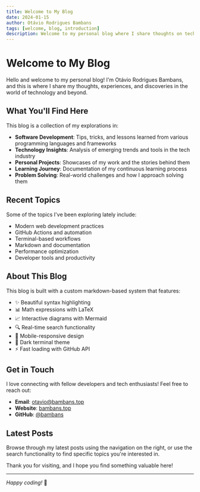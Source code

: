 ```yaml
---
title: Welcome to My Blog
date: 2024-01-15
author: Otávio Rodrigues Bambans
tags: [welcome, blog, introduction]
description: Welcome to my personal blog where I share thoughts on technology, programming, and life.
---
```


# Welcome to My Blog

Hello and welcome to my personal blog! I'm Otávio Rodrigues Bambans, and this is where I share my thoughts, experiences, and discoveries in the world of technology and beyond.

## What You'll Find Here

This blog is a collection of my explorations in:

- **Software Development**: Tips, tricks, and lessons learned from various programming languages and frameworks
- **Technology Insights**: Analysis of emerging trends and tools in the tech industry
- **Personal Projects**: Showcases of my work and the stories behind them
- **Learning Journey**: Documentation of my continuous learning process
- **Problem Solving**: Real-world challenges and how I approach solving them

## Recent Topics

Some of the topics I've been exploring lately include:

- Modern web development practices
- GitHub Actions and automation
- Terminal-based workflows
- Markdown and documentation
- Performance optimization
- Developer tools and productivity

## About This Blog

This blog is built with a custom markdown-based system that features:

- ✨ Beautiful syntax highlighting
- 📊 Math expressions with LaTeX
- 📈 Interactive diagrams with Mermaid
- 🔍 Real-time search functionality
- 📱 Mobile-responsive design
- 🌙 Dark terminal theme
- ⚡ Fast loading with GitHub API

## Get in Touch

I love connecting with fellow developers and tech enthusiasts! Feel free to reach out:

- **Email**: otavio@bambans.top
- **Website**: [bambans.top](https://bambans.top)
- **GitHub**: [@bambans](https://github.com/bambans)

## Latest Posts

Browse through my latest posts using the navigation on the right, or use the search functionality to find specific topics you're interested in.

Thank you for visiting, and I hope you find something valuable here!

---

*Happy coding!* 🚀